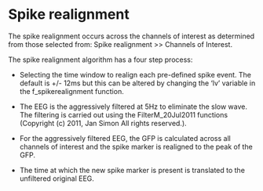 # Spike realignment

The spike realignment occurs across the channels of interest as determined from those selected from: Spike realignment >> Channels of Interest.

The spike realignment algorithm has a four step process:

* Selecting the time window to realign each pre-defined spike event. The default is +/- 12ms but this can be altered by changing the ‘lv’ variable in the f_spikerealignment function.

* The EEG is the aggressively filtered at 5Hz to eliminate the slow wave. The filtering is carried out using the FilterM_20Jul2011 functions (Copyright (c) 2011, Jan Simon
All rights reserved.).

* For the aggressively filtered EEG, the GFP is calculated across all channels of interest and the spike marker is realigned to the peak of the GFP. 

* The time at which the new spike marker is present is translated to the unfiltered original EEG.

